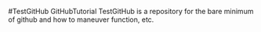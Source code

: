 #TestGitHub
GitHubTutorial
TestGitHub is a repository for the bare minimum of github and how to maneuver function, etc.
